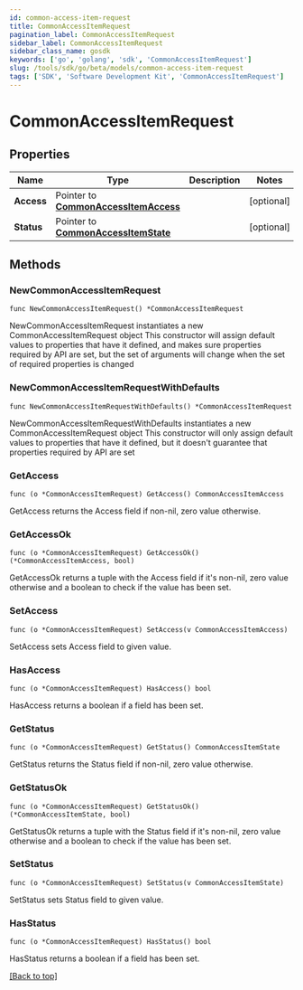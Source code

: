 ```yaml
---
id: common-access-item-request
title: CommonAccessItemRequest
pagination_label: CommonAccessItemRequest
sidebar_label: CommonAccessItemRequest
sidebar_class_name: gosdk
keywords: ['go', 'golang', 'sdk', 'CommonAccessItemRequest'] 
slug: /tools/sdk/go/beta/models/common-access-item-request
tags: ['SDK', 'Software Development Kit', 'CommonAccessItemRequest']
---
```


# CommonAccessItemRequest

## Properties

Name | Type | Description | Notes
------------ | ------------- | ------------- | -------------
**Access** |  Pointer to [**CommonAccessItemAccess**](common-access-item-access) |  | [optional] 
**Status** |  Pointer to [**CommonAccessItemState**](common-access-item-state) |  | [optional] 

## Methods

### NewCommonAccessItemRequest

`func NewCommonAccessItemRequest() *CommonAccessItemRequest`

NewCommonAccessItemRequest instantiates a new CommonAccessItemRequest object
This constructor will assign default values to properties that have it defined,
and makes sure properties required by API are set, but the set of arguments
will change when the set of required properties is changed

### NewCommonAccessItemRequestWithDefaults

`func NewCommonAccessItemRequestWithDefaults() *CommonAccessItemRequest`

NewCommonAccessItemRequestWithDefaults instantiates a new CommonAccessItemRequest object
This constructor will only assign default values to properties that have it defined,
but it doesn't guarantee that properties required by API are set

### GetAccess

`func (o *CommonAccessItemRequest) GetAccess() CommonAccessItemAccess`

GetAccess returns the Access field if non-nil, zero value otherwise.

### GetAccessOk

`func (o *CommonAccessItemRequest) GetAccessOk() (*CommonAccessItemAccess, bool)`

GetAccessOk returns a tuple with the Access field if it's non-nil, zero value otherwise
and a boolean to check if the value has been set.

### SetAccess

`func (o *CommonAccessItemRequest) SetAccess(v CommonAccessItemAccess)`

SetAccess sets Access field to given value.

### HasAccess

`func (o *CommonAccessItemRequest) HasAccess() bool`

HasAccess returns a boolean if a field has been set.

### GetStatus

`func (o *CommonAccessItemRequest) GetStatus() CommonAccessItemState`

GetStatus returns the Status field if non-nil, zero value otherwise.

### GetStatusOk

`func (o *CommonAccessItemRequest) GetStatusOk() (*CommonAccessItemState, bool)`

GetStatusOk returns a tuple with the Status field if it's non-nil, zero value otherwise
and a boolean to check if the value has been set.

### SetStatus

`func (o *CommonAccessItemRequest) SetStatus(v CommonAccessItemState)`

SetStatus sets Status field to given value.

### HasStatus

`func (o *CommonAccessItemRequest) HasStatus() bool`

HasStatus returns a boolean if a field has been set.


[[Back to top]](#) 


